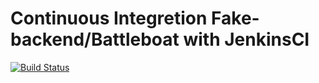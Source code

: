 # Continuous Integretion Fake-backend/Battleboat with JenkinsCI

[![Build Status](http://100.26.120.154:8080/buildStatus/icon?job=fake-backend-jenkins_CI)](http://100.26.120.154:8080/job/fake-backend-jenkins_CI/)
